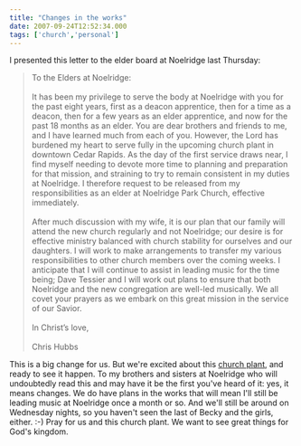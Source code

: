 ```yaml
---
title: "Changes in the works"
date: 2007-09-24T12:52:34.000
tags: ['church','personal']
---
```


I presented this letter to the elder board at Noelridge last Thursday:

> To the Elders at Noelridge:  
> <br/>
> It has been my privilege to serve the body at Noelridge with you for the past eight years, first as a deacon apprentice, then for a time as a deacon, then for a few years as an elder apprentice, and now for the past 18 months as an elder. You are dear brothers and friends to me, and I have learned much from each of you. However, the Lord has burdened my heart to serve fully in the upcoming church plant in downtown Cedar Rapids. As the day of the first service draws near, I find myself needing to devote more time to planning and preparation for that mission, and straining to try to remain consistent in my duties at Noelridge. I therefore request to be released from my responsibilities as an elder at Noelridge Park Church, effective immediately.  
> <br/>
> After much discussion with my wife, it is our plan that our family will attend the new church regularly and not Noelridge; our desire is for effective ministry balanced with church stability for ourselves and our daughters. I will work to make arrangements to transfer my various responsibilities to other church members over the coming weeks. I anticipate that I will continue to assist in leading music for the time being; Dave Tessier and I will work out plans to ensure that both Noelridge and the new congregation are well-led musically. We all covet your prayers as we embark on this great mission in the service of our Savior.  
> <br/>
> In Christ’s love,  
> <br/>
> Chris Hubbs  

This is a big change for us. But we're excited about this [church plant](http://www.icatcp.org), and ready to see it happen. To my brothers and sisters at Noelridge who will undoubtedly read this and may have it be the first you've heard of it: yes, it means changes. We do have plans in the works that will mean I'll still be leading music at Noelridge once a month or so. And we'll still be around on Wednesday nights, so you haven't seen the last of Becky and the girls, either. :-) Pray for us and this church plant. We want to see great things for God's kingdom.
